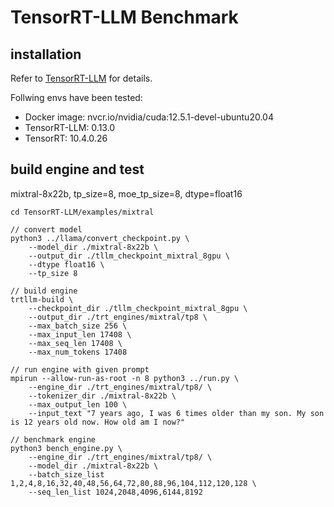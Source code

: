 # TensorRT-LLM Benchmark


## installation
Refer to [TensorRT-LLM](https://nvidia.github.io/TensorRT-LLM/installation/linux.html) for details.

Follwing envs have been tested:
- Docker image: nvcr.io/nvidia/cuda:12.5.1-devel-ubuntu20.04
- TensorRT-LLM: 0.13.0
- TensorRT: 10.4.0.26

## build engine and test
mixtral-8x22b, tp_size=8, moe_tp_size=8, dtype=float16
```
cd TensorRT-LLM/examples/mixtral

// convert model
python3 ../llama/convert_checkpoint.py \
    --model_dir ./mixtral-8x22b \
    --output_dir ./tllm_checkpoint_mixtral_8gpu \
    --dtype float16 \
    --tp_size 8

// build engine
trtllm-build \
    --checkpoint_dir ./tllm_checkpoint_mixtral_8gpu \
    --output_dir ./trt_engines/mixtral/tp8 \
    --max_batch_size 256 \
    --max_input_len 17408 \ 
    --max_seq_len 17408 \
    --max_num_tokens 17408

// run engine with given prompt
mpirun --allow-run-as-root -n 8 python3 ../run.py \
    --engine_dir ./trt_engines/mixtral/tp8/ \
    --tokenizer_dir ./mixtral-8x22b \
    --max_output_len 100 \
    --input_text "7 years ago, I was 6 times older than my son. My son is 12 years old now. How old am I now?"

// benchmark engine
python3 bench_engine.py \
    --engine_dir ./trt_engines/mixtral/tp8/ \
    --model_dir ./mixtral-8x22b \
    --batch_size_list 1,2,4,8,16,32,40,48,56,64,72,80,88,96,104,112,120,128 \
    --seq_len_list 1024,2048,4096,6144,8192
```




